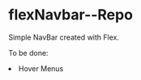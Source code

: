 # flexNavbar--Repo
 Simple NavBar created with Flex. 

To be done:
<ui> 
 <li>Hover Menus</li>
</ui>
